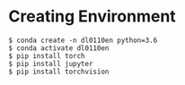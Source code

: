 # Creating Environment

```
$ conda create -n dl0110en python=3.6
$ conda activate dl0110en
$ pip install torch
$ pip install jupyter
$ pip install torchvision
```
